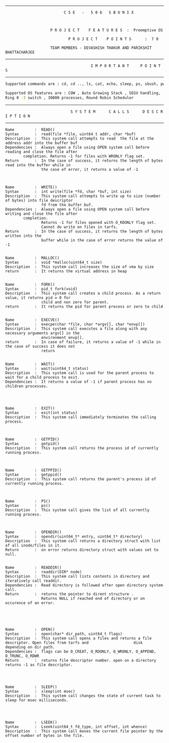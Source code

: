 **********************************************************************************************************
                          
				
				              C S E   -   5 0 6   S B U N I X



		           		P R O J E C T    F E A T U R E S  :  Preemptive OS 

                            	P R O J E C T    P O I N T S      :  7 0
                   
                   		TEAM MEMBERS - DEVASHISH THAKUR AND PARIKSHIT BHATTACHARJEE
                   

				

**********************************************************************************************************


                                          I M P O R T A N T     P O I N T S	


**********************************************************************************************************
```sh               
Supported commands are : cd, cd .., ls, cat, echo, sleep, ps, sbush, pwd, vi, kill -9, SETENV, SET PS1, pipe (|)  
```
```sh               
Supported OS features are : COW , Auto Growing Stack , SEGV handling, 
Ring 0 -3 switch , 30000 processes, Round Robin Scheduler
```

**********************************************************************************************************



                                 S Y S T E M      C A L L S      D E S C R I P T I O N 

**********************************************************************************************************
    
    Name         :  READ()
    Syntax       :  read(file *file, uint64_t addr, char *buf)
    Description  :  This system call attempts to read  the file at the address addr into the buffer buf
    Dependencies :  Always open a file using OPEN system call before reading and close the file after 
		    completion. Returns -1 for files with WRONLY flag set.
    Return       :  In the case of success, it returns the length of bytes read into the buffer while in
                    the case of error, it returns a value of -1



    Name         :  WRITE() 
    Syntax       :  int write(file *fd, char *buf, int size)
    Description  :  This system call attempts to write up to size (number of bytes) into file descriptor 
                    fd from the buffer buf.
    Dependencies :  Always open a file using OPEN system call before writing and close the file after 
		    completion. 
                    Returns -1 for files opened with O_RDONLY flag set. 
                    Cannot do write on files in tarfs.
    Return       :  In the case of success, it returns the length of bytes written into the 
                    buffer while in the case of error returns the value of -1

    
    Name         :  MALLOC()
    Syntax       :  void *malloc(uint64_t size)
    Description  :  This system call increases the size of vma by size
    return       :  It returns the virtual address in heap

    
    Name         :  FORK()
    Syntax       :  pid_t fork(void)
    Description  :  This system call creates a child process. As a return value, it returns pid = 0 for 
                    child and non zero for parent.
    return       :  It returns the pid for parent process or zero to child 

    
    Name         :  EXECVE()
    Syntax       :  execpe(char *file, char *argv[], char *envp[])
    Description  :  This system call executes a file along with any necessary arguments argv[] in the 
                    environment envp[].
    return       :  In case of failure, it returns a value of -1 while in the case of success it does not 
                    return

    
    Name         :  WAIT()
    Syntax       :  wait(uint64_t status)
    Description  :  This system call is used for the parent process to wait for a child process to exit.
    Dependencies :  It returns a value of -1 if parent process has no children processes.

    
   
    
    Name         :  EXIT()
    Syntax       :  exit(int status)
    Description  :  This system call immediately terminates the calling process.


    
    Name         :  GETPID()
    Syntax       :  getpid()
    Description  :  This system call returns the process id of currently running process.


    
    Name         :  GETPPID()
    Syntax       :  getppid()
    Description  :  This system call returns the parent's process id of currently running process.


    
    Name         :  PS()
    Syntax       :  ps()
    Description  :  This system call gives the list of all currently running process.
    


    Name         :  OPENDIR()
    Syntax       :  opendir(uint64_t* entry, uint64_t* directory)
    Description  :  This system call returns a directory struct with list of all inode/files in it.
    Return       :  on error returns directory struct with values set to null.   
   

    Name         :  READDIR()
    Syntax       :  readdir(DIR* node)
    Description  :  This system call lists contents in directory and iteratively call readdir. 
    Dependencies :  Read directory is followed after open directory system call.
    Return       :  returns the pointer to dirent structure .
                    Returns NULL if reached end of directory or on occurence of an error. 



 
    
    Name         :  OPEN()
    Syntax       :  open(char* dir_path, uint64_t flags)
    Description  :  This system call opens a files and returns a file descriptor. Open files from tarfs and                    disk depending on dir_path.
    Dependencies :  flags can be O_CREAT, O_RDONLY, O_WRONLY, O_APPEND, O_TRUNC, O_RDWR
    Return       :  returns file descriptor number. open on a directory returns -1 as file descriptor.


    
   
    Name         :  SLEEP()
    Syntax       :  sleep(int msec)
    Description  :  This system call changes the state of current task to sleep for msec milliseconds.

    


    Name         :  LSEEK()
    Syntax       :  Lseek(uint64_t fd_type, int offset, int whence) 
    Description  :  This system call moves the current file pointer by the offset number of bytes in the file.

    

                    
    

  
    
    

